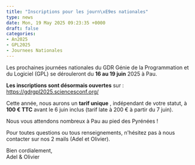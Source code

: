```yaml
---
title: "Inscriptions pour les journ\xE9es nationales"
type: news
date: Mon, 19 May 2025 09:23:35 +0000
draft: false
categories:
- An2025
- GPL2025
- Journees Nationales
---
```


  
Les prochaines journées nationales du GDR Génie de la Programmation et du Logiciel (GPL) se dérouleront du **16 au 19 juin** 2025 à Pau.

**Les inscriptions sont désormais ouvertes** sur : <https://gdrgpl2025.sciencesconf.org/>

Cette année, nous aurons un **tarif unique** , indépendant de votre statut, à **100 € TTC** avant le 6 juin inclus (tarif late à 200 € à partir du 7 juin).

Nous vous attendons nombreux à Pau au pied des Pyrénées !

Pour toutes questions ou tous renseignements, n'hésitez pas à nous contacter sur nos 2 mails (Adel et Olivier).

Bien cordialement,  
Adel & Olivier
